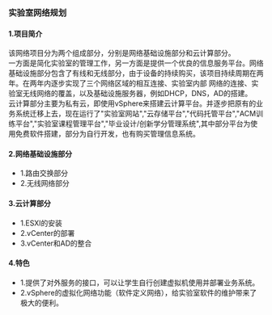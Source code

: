 ### 实验室网络规划
#### 1.项目简介
该网络项目分为两个组成部分，分别是网络基础设施部分和云计算部分。    
一方面是简化实验室的管理工作，另一方面是提供一个优良的信息服务平台。网络基础设施部分包含了有线和无线部分，由于设备的持续购买，该项目持续周期在两年。在两年内逐步实现了三个网络区域的相互连接、实验室内部
网络的连接、实验室无线网络的覆盖，以及基础设施服务器，例如DHCP，DNS，AD的搭建。    
云计算部分主要为私有云，即使用vSphere来搭建云计算平台。并逐步把原有的业务系统迁移上去，现在运行了"实验室网站","云存储平台","代码托管平台","ACM训练平台","实验室课程管理平台","毕业设计/创新学分管理系统",其中部分平台为使用免费软件搭建，部分为自行开发，也有购买管理信息系统。
#### 2.网络基础设施部分
- 1.路由交换部分
- 2.无线网络部分
#### 3.云计算部分
- 1.ESXI的安装
- 2.vCenter的部署
- 3.vCenter和AD的整合
#### 4.特色
- 1.提供了对外服务的接口，可以让学生自行创建虚拟机使用并部署业务系统。
- 2.vSphere的虚拟化网络功能（软件定义网络），给实验室软件的维护带来了极大的便利。
